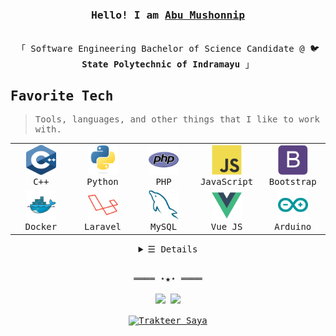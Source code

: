 <h3 align="center"><samp>Hello! I am <b><a rel="nofollow noopener noreferrer" target="_blank" href="https://github.com/mushonnip">Abu Mushonnip</a></b></samp></h3>
<p align="center"><br>
  <samp>
    「 Software Engineering Bachelor of Science Candidate @ 🐦 <b>State Polytechnic of Indramayu</b> 」<br>
  </samp>
</p>
  <samp>
<h2 align="left" id="macropower-tech">Favorite Tech</h2>

> Tools, languages, and other things that I like to work with.

<table>
  <tr>
    <td align="center" width="96">
      <a href="#">
        <img src="./img/cpp.svg" width="48" height="48" alt="C++" />
      </a>
      <br>C++
    </td>
    <td align="center" width="96">
      <a href="#">
        <img src="./img/python-original.svg" width="48" height="48" alt="Python" />
      </a>
      <br>Python
    </td>
    <td align="center" width="96">
      <a href="#">
        <img src="./img/php.svg" width="48" height="48" alt="PHP" />
      </a>
      <br>PHP
    </td>
    <td align="center" width="96">
      <a href="#">
        <img src="./img/javascript-original.svg" width="48" height="48" alt="JavaScript" />
      </a>
      <br>JavaScript
    </td>
    <td align="center" width="96">
      <a href="#">
        <img src="./img/bootstrap-plain.svg" width="48" height="48" alt="Bootstrap" />
      </a>
      <br>Bootstrap
    </td>
  </tr>
  <tr>
    <td align="center" width="96"> 
      <a href="#" >
        <img src="./img/docker-original.svg" width="48" height="48" alt="Docker" />
      </a>
      <br>Docker
    </td>
    <td align="center" width="96">
      <a href="#">
        <img src="./img/laravel.svg" width="48" height="48" alt="Laravel" />
      </a>
      <br>Laravel
    </td>
    <td align="center"  width="96">
      <a href="#">
        <img src="./img/mysql-original.svg" width="48" height="48" alt="MySQL" />
      </a>
      <br>MySQL
    </td>
    <td align="center" width="96">
      <a href="#" >
        <img src="./img/vue.svg" width="48" height="48" alt="VUE.JS" />
      </a>
      <br>Vue JS
    </td>
    <td align="center" width="96">
      <a href="#" >
        <img src="./img/arduino.svg" width="48" height="48" alt="Arduino" />
      </a>
      <br>Arduino
    </td>
  </tr>
</table>
  </samp>
<details align="center">
   <summary> <samp>&#9776; Details</samp></summary>
<!--    <p align="center"> -->
     <br>
     <table>
   <td width="40%" valign="top">
    <h3 align="center"> GitHub Stats<h3>
    <p align="center">
      <img src="https://github-readme-stats.vercel.app/api?username=mushonnip&theme=monokai&column=7&no-frame=true" />
    </p>
   </td>
   <td width="40%" valign="top">
    <h3 align="center"> Most used languages</h3>
     <p align="center">
      <img src="https://github-readme-stats.vercel.app/api/top-langs/?username=mushonnip&theme=monokai&column=7&no-frame=true"/>
     </p>
  </td>
</table>
     
     
  
  
  
  </samp>
  </p>
</details>
<br>
<samp>
  <p align="center">
    ════ ⋆★⋆ ════<br><br>
    <a href="https://twitter.com/AMushonnip"><img src="https://img.icons8.com/color/50/000000/twitter-circled.png" width="48"></a>
    <a href="https://linkedin.com/in/abu-mushonnip"><img src="https://img.icons8.com/fluent/48/000000/linkedin.png" width="48"></a>
    <br><br>
    <a href="https://trakteer.id/mushonnip/tip" target="_blank"><img id="wse-buttons-preview" src="https://cdn.trakteer.id/images/embed/trbtn-blue-6.png" style="border:0px;height:40px;" alt="Trakteer Saya" height="40"></a>
  </p>
</samp>
